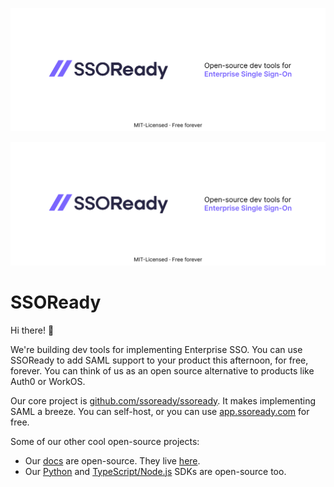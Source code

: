 <p align="center">

[![](https://github.com/ucarion/documentation/blob/main/Frame%2024%20(2).png?raw=true#gh-light-mode-only)](https://github.com/ssoready/ssoready)

[![](https://github.com/ucarion/documentation/blob/main/Frame%2024%20(1).png?raw=true#gh-dark-mode-only)](https://github.com/ssoready/ssoready)

</p>

# SSOReady

Hi there! :wave:

We're building dev tools for implementing Enterprise SSO. You can use SSOReady
to add SAML support to your product this afternoon, for free, forever. You can
think of us as an open source alternative to products like Auth0 or WorkOS.

Our core project is
[github.com/ssoready/ssoready](https://github.com/ssoready/ssoready). It makes
implementing SAML a breeze. You can self-host, or you can use
[app.ssoready.com](https://app.ssoready.com) for free.

Some of our other cool open-source projects:

* Our [docs](https://ssoready.com/docs) are open-source. They live
  [here](github.com/ssoready/fern-config).
* Our [Python](https://github.com/ssoready/ssoready-python) and
  [TypeScript/Node.js](https://github.com/ssoready/ssoready-typescript) SDKs are open-source too.
